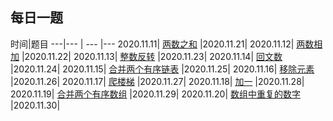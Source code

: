## 每日一题


时间|题目
---|--- | --- |---
2020.11.11| [两数之和](https://leetcode-cn.com/problems/two-sum/) |2020.11.21|
2020.11.12| [两数相加](https://leetcode-cn.com/problems/add-two-numbers/) |2020.11.22|
2020.11.13| [整数反转](https://leetcode-cn.com/problems/reverse-integer/) |2020.11.23|
2020.11.14| [回文数](https://leetcode-cn.com/problems/palindrome-number/) |2020.11.24|
2020.11.15| [合并两个有序链表](https://leetcode-cn.com/problems/merge-two-sorted-lists/) |2020.11.25|
2020.11.16| [移除元素](https://leetcode-cn.com/problems/remove-element/) |2020.11.26|
2020.11.17| [爬楼梯](https://leetcode-cn.com/problems/climbing-stairs/) |2020.11.27|
2020.11.18| [加一](https://leetcode-cn.com/problems/plus-one/) |2020.11.28|
2020.11.19| [合并两个有序数组](https://leetcode-cn.com/problems/merge-sorted-array/) |2020.11.29|
2020.11.20| [数组中重复的数字](https://leetcode-cn.com/problems/shu-zu-zhong-zhong-fu-de-shu-zi-lcof/) |2020.11.30|